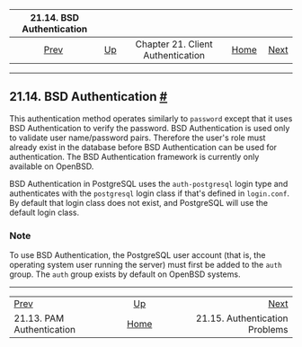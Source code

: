 <!--?xml version="1.0" encoding="UTF-8" standalone="no"?-->

|              21.14. BSD Authentication             |                                                                      |                                   |                                                       |                                                                               |
| :------------------------------------------------: | :------------------------------------------------------------------- | :-------------------------------: | ----------------------------------------------------: | ----------------------------------------------------------------------------: |
| [Prev](auth-pam.html "21.13. PAM Authentication")  | [Up](client-authentication.html "Chapter 21. Client Authentication") | Chapter 21. Client Authentication | [Home](index.html "PostgreSQL 17devel Documentation") |  [Next](client-authentication-problems.html "21.15. Authentication Problems") |

***

## 21.14. BSD Authentication [#](#AUTH-BSD)



This authentication method operates similarly to `password` except that it uses BSD Authentication to verify the password. BSD Authentication is used only to validate user name/password pairs. Therefore the user's role must already exist in the database before BSD Authentication can be used for authentication. The BSD Authentication framework is currently only available on OpenBSD.

BSD Authentication in PostgreSQL uses the `auth-postgresql` login type and authenticates with the `postgresql` login class if that's defined in `login.conf`. By default that login class does not exist, and PostgreSQL will use the default login class.

### Note

To use BSD Authentication, the PostgreSQL user account (that is, the operating system user running the server) must first be added to the `auth` group. The `auth` group exists by default on OpenBSD systems.

***

|                                                    |                                                                      |                                                                               |
| :------------------------------------------------- | :------------------------------------------------------------------: | ----------------------------------------------------------------------------: |
| [Prev](auth-pam.html "21.13. PAM Authentication")  | [Up](client-authentication.html "Chapter 21. Client Authentication") |  [Next](client-authentication-problems.html "21.15. Authentication Problems") |
| 21.13. PAM Authentication                          |         [Home](index.html "PostgreSQL 17devel Documentation")        |                                                21.15. Authentication Problems |
